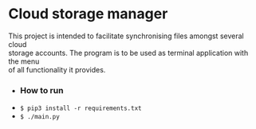 


<h1>Cloud storage manager</h1>    
This project is intended to facilitate synchronising files amongst several cloud <br/>
storage accounts. The program is to be used as terminal application with the menu <br/>
of all functionality it provides.<br/>
<ul>
	<li><h3>How to run</h3></li>
	<li><code>$ pip3 install -r requirements.txt</code></li>
	<li><code>$ ./main.py</code></li>
</ul>
